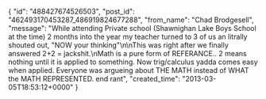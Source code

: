  {
   "id": "488427674526503",
   "post_id": "462493170453287_486919824677288",
   "from_name": "Chad Brodgesell",
   "message": "While attending Private school (Shawnighan Lake Boys School at the time) 2 months into the year my teacher turned to 3 of us an litrally shouted out, \"NOW your thinking\"\n\nThis was right after we finally answered 2+2 = jackshit.\nMath is a pure form of REFERANCE.. 2 means nothing until it is applied to something. Now trig/calculus yadda comes easy when applied. Everyone was argueing about THE MATH instead of WHAT the MATH REPRESENTED. end rant",
   "created_time": "2013-03-05T18:53:12+0000"
 }
